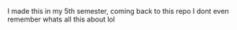 I made this in my 5th semester, coming back to this repo I dont even remember whats all this about lol
